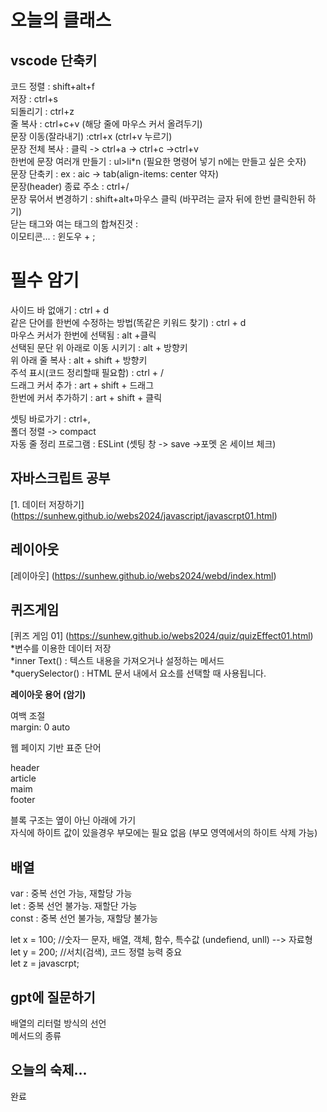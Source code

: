 # 오늘의 클래스

## vscode 단축키
코드 정렬 : shift+alt+f <br />
저장 : ctrl+s <br />
되돌리기 : ctrl+z <br />
줄 복사 : ctrl+c+v (해당 줄에 마우스 커서 올려두기) <br />
문장 이동(잘라내기) :ctrl+x (ctrl+v 누르기) <br />
문장 전체 복사 : 클릭 -> ctrl+a -> ctrl+c ->ctrl+v  <br />
한번에 문장 여러개 만들기 : ul>li*n  (필요한 명령어 넣기 n에는 만들고 싶은 숫자) <br />
문장 단축키 : ex : aic -> tab(align-items: center 약자) <br />
문장(header) 종료 주소 : ctrl+/ <br />
문장 묶어서 변경하기 : shift+alt+마우스 클릭  (바꾸려는 글자 뒤에 한번 클릭한뒤 하기) <br />
닫는 태그와 여는 태그의 합쳐진것 : <br />
이모티콘... : 윈도우 + ; <br />


# 필수 암기
사이드 바 없애기 : ctrl + d <br />
같은 단어를 한번에 수정하는 방법(똑같은 키워드 찾기) : ctrl + d <br />
마우스 커서가 한번에 선택됨 : alt +클릭  <br />
선택된 문단 위 아래로 이동 시키기 : alt + 방향키 <br />
위 아래 줄 복사 : alt + shift + 방향키 <br />
주석 표시(코드 정리할때 필요함) : ctrl + / <br />
드래그 커서 추가 : art + shift + 드래그 <br />
한번에 커서 추가하기 : art + shift + 클릭 <br />


셋팅 바로가기 : ctrl+, <br />
폴더 정렬 -> compact <br />
자동 줄 정리 프로그램 : ESLint   (셋팅 창 -> save ->포멧 온 세이브 체크) <br />


## 자바스크립트 공부

[1. 데이터 저장하기] (https://sunhew.github.io/webs2024/javascript/javascrpt01.html) <br />


## 레이아웃

[레이아웃] (https://sunhew.github.io/webs2024/webd/index.html) <br />


## 퀴즈게임
[퀴즈 게임 01] (https://sunhew.github.io/webs2024/quiz/quizEffect01.html) <br />
*변수를 이용한 데이터 저장 <br />
*inner Text() : 텍스트 내용을 가져오거나 설정하는 메서드 <br />
*querySelector() : HTML 문서 내에서 요소를 선택할 때 사용됩니다. <br />


**레이아웃 용어 (암기)**  

<p> 여백 조절 <br />
margin: 0 auto <br />
<!-- 
margin-right: auto;
margin-left: auto;
margin-top: 0;
margin-bottom: 0; 
--> </p>

<p>웹 페이지 기반 표준 단어 <br />

header   <!-- header --> <br />
article  <!-- slider --> <br />
maim     <!-- contents --> <br />
footer   <!-- footer --> <br />
</p>
  

블록 구조는 옆이 아닌 아래에 가기   <br />
자식에 하이트 값이 있을경우 부모에는 필요 없음 (부모 영역에서의 하이트 삭제 가능) <br />

 ## 배열
 
  var : 중복 선언 가능, 재할당 가능 <br />
  let : 중복 선언 불가능. 재할단 가능 <br />
  const : 중복 선언 불가능, 재할당 불가능 <br />

  let x = 100;    //숫자ㅡ 문자, 배열, 객체, 함수, 특수값 (undefiend, unll)  --> 자료형 <br />
  let y = 200;    //서치(검색), 코드 정렬 능력 중요 <br />
  let z = javascrpt;    <br />


  ## gpt에 질문하기

 배열의 리터럴 방식의 선언 <br />
  메서드의 종류 <br />


  ## 오늘의 숙제...
  완료